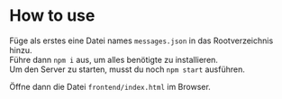 # How to use
Füge als erstes eine Datei names `messages.json` in das Rootverzeichnis hinzu.  
Führe dann `npm i` aus, um alles benötigte zu installieren.  
Um den Server zu starten, musst du noch `npm start` ausführen.  

Öffne dann die Datei `frontend/index.html` im Browser.